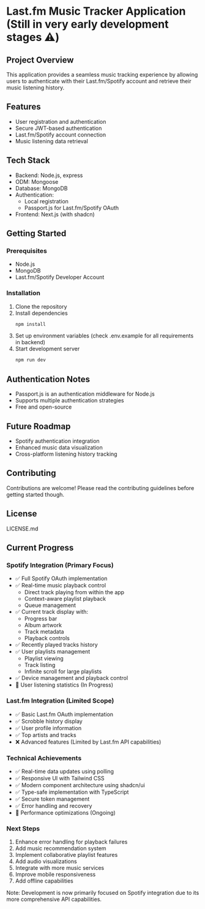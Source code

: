 # Last.fm Music Tracker Application (Still in very early development stages ⚠️)

## Project Overview

This application provides a seamless music tracking experience by allowing users to authenticate with their Last.fm/Spotify account and retrieve their music listening history.

## Features

- User registration and authentication
- Secure JWT-based authentication
- Last.fm/Spotify account connection
- Music listening data retrieval

## Tech Stack

- Backend: Node.js, express
- ODM: Mongoose
- Database: MongoDB
- Authentication:
  - Local registration
  - Passport.js for Last.fm/Spotify OAuth
- Frontend: Next.js (with shadcn)

## Getting Started

### Prerequisites

- Node.js
- MongoDB
- Last.fm/Spotify Developer Account

### Installation

1. Clone the repository
2. Install dependencies
   ```bash
   npm install
   ```
3. Set up environment variables (check .env.example for all requirements in backend)
4. Start development server
   ```bash
   npm run dev
   ```

## Authentication Notes

- Passport.js is an authentication middleware for Node.js
- Supports multiple authentication strategies
- Free and open-source

## Future Roadmap

- Spotify authentication integration
- Enhanced music data visualization
- Cross-platform listening history tracking

## Contributing

Contributions are welcome! Please read the contributing guidelines before getting started though.

## License

LICENSE.md

## Current Progress

### Spotify Integration (Primary Focus)

- ✅ Full Spotify OAuth implementation
- ✅ Real-time music playback control
  - Direct track playing from within the app
  - Context-aware playlist playback
  - Queue management
- ✅ Current track display with:
  - Progress bar
  - Album artwork
  - Track metadata
  - Playback controls
- ✅ Recently played tracks history
- ✅ User playlists management
  - Playlist viewing
  - Track listing
  - Infinite scroll for large playlists
- ✅ Device management and playback control
- 🔄 User listening statistics (In Progress)

### Last.fm Integration (Limited Scope)

- ✅ Basic Last.fm OAuth implementation
- ✅ Scrobble history display
- ✅ User profile information
- ✅ Top artists and tracks
- ❌ Advanced features (Limited by Last.fm API capabilities)

### Technical Achievements

- ✅ Real-time data updates using polling
- ✅ Responsive UI with Tailwind CSS
- ✅ Modern component architecture using shadcn/ui
- ✅ Type-safe implementation with TypeScript
- ✅ Secure token management
- ✅ Error handling and recovery
- 🔄 Performance optimizations (Ongoing)

### Next Steps

1. Enhance error handling for playback failures
2. Add music recommendation system
3. Implement collaborative playlist features
4. Add audio visualizations
5. Integrate with more music services
6. Improve mobile responsiveness
7. Add offline capabilities

Note: Development is now primarily focused on Spotify integration due to its more comprehensive API capabilities.
